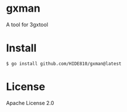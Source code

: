 # gxman
A tool for 3gxtool

# Install

```
$ go install github.com/HIDE810/gxman@latest
```

# License
Apache License 2.0
